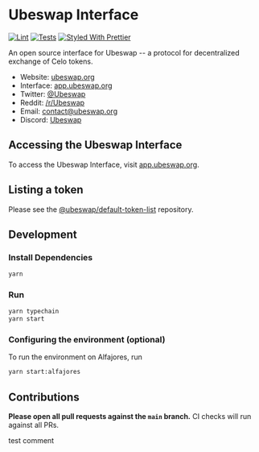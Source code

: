 # Ubeswap Interface

[![Lint](https://github.com/Ubeswap/ubeswap-interface/workflows/Lint/badge.svg)](https://github.com/Ubeswap/ubeswap-interface/actions?query=workflow%3ALint)
[![Tests](https://github.com/Ubeswap/ubeswap-interface/workflows/Tests/badge.svg)](https://github.com/Ubeswap/ubeswap-interface/actions?query=workflow%3ATests)
[![Styled With Prettier](https://img.shields.io/badge/code_style-prettier-ff69b4.svg)](https://prettier.io/)

An open source interface for Ubeswap -- a protocol for decentralized exchange of Celo tokens.

- Website: [ubeswap.org](https://ubeswap.org/)
- Interface: [app.ubeswap.org](https://app.ubeswap.org)
- Twitter: [@Ubeswap](https://twitter.com/Ubeswap)
- Reddit: [/r/Ubeswap](https://www.reddit.com/r/Ubeswap/)
- Email: [contact@ubeswap.org](mailto:contact@ubeswap.org)
- Discord: [Ubeswap](https://discord.gg/zZkUXCMPGP)

## Accessing the Ubeswap Interface

To access the Ubeswap Interface, visit [app.ubeswap.org](https://app.ubeswap.org).

## Listing a token

Please see the
[@ubeswap/default-token-list](https://github.com/ubeswap/default-token-list)
repository.

## Development

### Install Dependencies

```bash
yarn
```

### Run

```bash
yarn typechain
yarn start
```

### Configuring the environment (optional)

To run the environment on Alfajores, run

```bash
yarn start:alfajores
```

## Contributions

**Please open all pull requests against the `main` branch.**
CI checks will run against all PRs.

test comment
